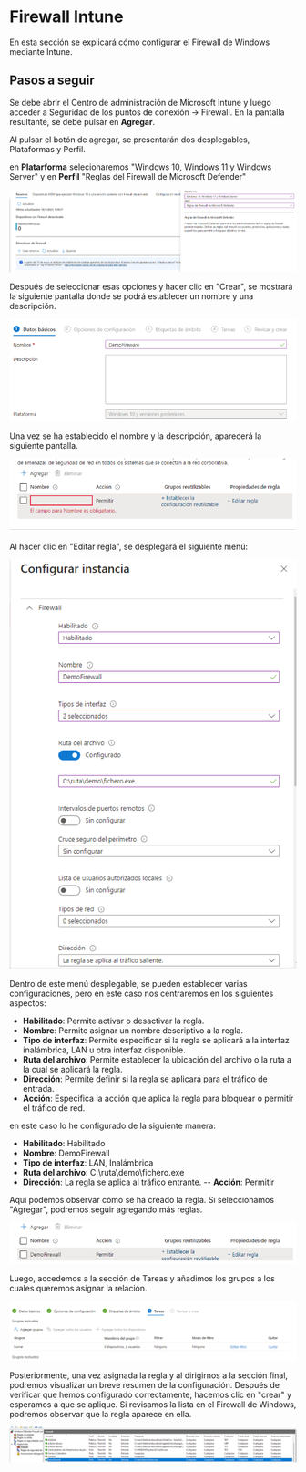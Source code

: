 **Firewall Intune**
===
En esta sección se explicará cómo configurar el Firewall de Windows mediante Intune.

## **Pasos a seguir**

Se debe abrir el Centro de administración de Microsoft Intune y luego acceder a Seguridad de los puntos de conexión -> Firewall. En la pantalla resultante, se debe pulsar en **Agregar**.


Al pulsar el botón de agregar, se presentarán dos desplegables, Plataformas y Perfil.

en **Platarforma** selecionaremos "Windows 10, Windows 11 y Windows Server" y en **Perfil** "Reglas del Firewall de Microsoft Defender"

![Firewall Crear](img/Firewall_Crear.png)

Después de seleccionar esas opciones y hacer clic en "Crear", se mostrará la siguiente pantalla donde se podrá establecer un nombre y una descripción.

![Firewall nombres](img/Firewall_nombre.png)

Una vez se ha establecido el nombre y la descripción, aparecerá la siguiente pantalla.

![Firewall regla](img/Firewall_regla.png)

Al hacer clic en "Editar regla", se desplegará el siguiente menú:

![Firewall regla](img/Firewall_desplegable.png)

Dentro de este menú desplegable, se pueden establecer varias configuraciones, pero en este caso nos centraremos en los siguientes aspectos:

- **Habilitado**: Permite activar o desactivar la regla.
- **Nombre**: Permite asignar un nombre descriptivo a la regla.
- **Tipo de interfaz**: Permite especificar si la regla se aplicará a la interfaz inalámbrica, LAN u otra interfaz disponible.
- **Ruta del archivo**: Permite establecer la ubicación del archivo o la ruta a la cual se aplicará la regla.
- **Dirección**: Permite definir si la regla se aplicará para el tráfico de entrada.
- **Acción**: Especifica la acción que aplica la regla para bloquear o permitir el tráfico de red.


en este caso lo he configurado de la siguiente manera:
- **Habilitado**: Habilitado
- **Nombre**: DemoFirewall
- **Tipo de interfaz**: LAN, Inalámbrica
- **Ruta del archivo**: C:\ruta\demo\fichero.exe 
- **Dirección**: La regla se aplica al tráfico entrante.
-- **Acción**: Permitir


Aquí podemos observar cómo se ha creado la regla. Si seleccionamos "Agregar", podremos seguir agregando más reglas.

![Firewall regla Creada](img/Firewall_reglaCreada.png)

Luego, accedemos a la sección de Tareas y añadimos los grupos a los cuales queremos asignar la relación.

![Firewall Asignar regla](img/Firewall_Asignar_regla.png)

Posteriormente, una vez asignada la regla y al dirigirnos a la sección final, podremos visualizar un breve resumen de la configuración. Después de verificar que hemos configurado correctamente, hacemos clic en "crear" y esperamos a que se aplique. Si revisamos la lista en el Firewall de Windows, podremos observar que la regla aparece en ella.


![Alt text](img/Firewall_reglaEnWindows.png)

